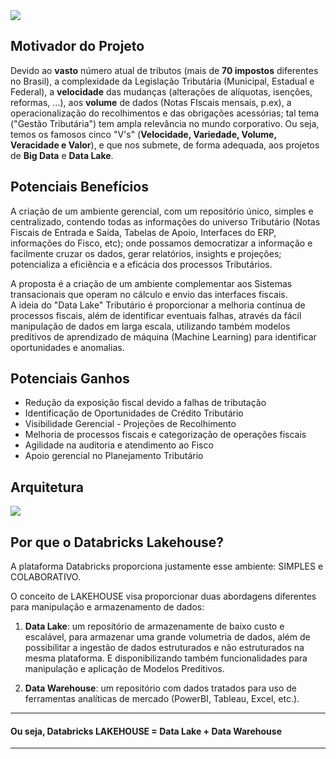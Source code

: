 
<img src='https://raw.githubusercontent.com/Databricks-BR/tax_lakehouse/main/images/manifesto.png'>


## Motivador do Projeto

Devido ao **vasto** número atual de tributos (mais de **70 impostos** diferentes no Brasil), a complexidade da Legislação Tributária (Municipal, Estadual e Federal), a **velocidade** das mudanças (alterações de alíquotas, isenções, reformas, …), aos **volume** de dados (Notas FIscais mensais, p.ex), a operacionalização do recolhimentos e das obrigações acessórias; tal tema ("Gestão Tributária") tem ampla relevância no mundo corporativo.
Ou seja, temos os famosos cinco "V's" (**Velocidade, Variedade, Volume, Veracidade e Valor**), e 
que nos submete, de forma adequada, aos projetos de **Big Data** e **Data Lake**.


## Potenciais Benefícios

A criação de um ambiente gerencial, com um repositório único, simples e centralizado, contendo todas as informações do universo Tributário (Notas Fiscais de Entrada e Saída, Tabelas de Apoio, Interfaces do ERP, informações do Fisco, etc);  onde possamos democratizar a informação e facilmente cruzar os dados, gerar relatórios, insights e projeções; potencializa a eficiência e a eficácia dos processos Tributários.

A proposta é a criação de um ambiente complementar aos Sistemas transacionais que operam no cálculo e envio das interfaces fiscais.   
A ideia do "Data Lake" Tributário é proporcionar a melhoria contínua de processos fiscais, além de identificar eventuais falhas, através da fácil manipulação de dados em larga escala, utilizando também modelos preditivos de aprendizado de máquina (Machine Learning) para identificar oportunidades e anomalias.

## Potenciais Ganhos

* Redução da exposição fiscal devido a falhas de tributação
* Identificação de Oportunidades de Crédito Tributário
* Visibilidade Gerencial - Projeções de Recolhimento
* Melhoria de processos fiscais e categorização de operações fiscais
* Agilidade na auditoria e atendimento ao Fisco
* Apoio gerencial no Planejamento Tributário


## Arquitetura

<img src='https://raw.githubusercontent.com/Databricks-BR/tax_lakehouse/main/images/arquitetura_tax_lakehouse.png'></img>


## Por que o Databricks Lakehouse?

A plataforma Databricks proporciona justamente esse ambiente: SIMPLES e COLABORATIVO.

O conceito de LAKEHOUSE visa proporcionar duas abordagens diferentes para manipulação e armazenamento de dados:

1) **Data Lake**:  um repositório de armazenamente de baixo custo e escalável, para armazenar uma grande volumetria de dados, além de possibilitar a ingestão de dados estruturados e não estruturados na mesma plataforma.  E disponibilizando também funcionalidades para manipulação e aplicação de Modelos Preditivos.

2) **Data Warehouse**:  um repositório com dados tratados para uso de ferramentas analíticas de mercado (PowerBI, Tableau, Excel, etc.).

---

#### Ou seja, **Databricks LAKEHOUSE = Data Lake + Data Warehouse** 

---
